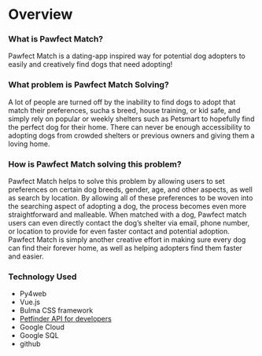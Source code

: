 # Overview
### **What is Pawfect Match?**
Pawfect Match is a dating-app inspired way for potential dog adopters to easily and creatively find dogs that need adopting!

### **What problem is Pawfect Match Solving?**

A lot of people are turned off by the inability to find dogs to adopt that match their preferences, sucha s breed, house training, or kid safe, and simply rely on popular or weekly shelters such as Petsmart to hopefully find the perfect dog for their home. There can never be enough accessibility to adopting dogs from crowded shelters or previous owners and giving them a loving home.

### **How is Pawfect Match solving this problem?** 
Pawfect Match helps to solve this problem by allowing users to set preferences on certain dog breeds, gender, age, and other aspects, as well as search by location. By allowing all of these preferences to be woven into the searching aspect of adopting a dog, the process becomes even more straightforward and malleable. When matched with a dog, Pawfect match users can even directly contact the dog’s shelter via email, phone number, or location to provide for even faster contact and potential adoption. Pawfect Match is simply another creative effort in making sure every dog can find their forever home, as well as helping adopters find them faster and easier. 

### **Technology Used**
- Py4web
- Vue.js
- Bulma CSS framework
- [Petfinder API for developers](https://www.petfinder.com/developers/)
- Google Cloud
- Google SQL
- github
